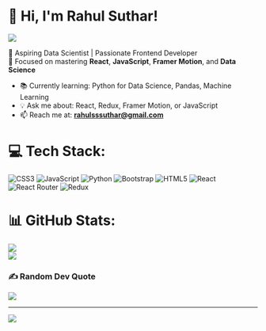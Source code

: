 # 👋 Hi, I'm Rahul Suthar!

![](https://komarev.com/ghpvc/?username=your-username&color=blue)


🚀 Aspiring Data Scientist | Passionate Frontend Developer  
🎯 Focused on mastering **React**, **JavaScript**, **Framer Motion**, and **Data Science**

- 📚 Currently learning: Python for Data Science, Pandas, Machine Learning
- 💡 Ask me about: React, Redux, Framer Motion, or JavaScript
- 📫 Reach me at: **rahulsssuthar@gmail.com**



# 💻 Tech Stack:
![CSS3](https://img.shields.io/badge/css3-%231572B6.svg?style=for-the-badge&logo=css3&logoColor=white) ![JavaScript](https://img.shields.io/badge/javascript-%23323330.svg?style=for-the-badge&logo=javascript&logoColor=%23F7DF1E) ![Python](https://img.shields.io/badge/python-3670A0?style=for-the-badge&logo=python&logoColor=ffdd54) ![Bootstrap](https://img.shields.io/badge/bootstrap-%238511FA.svg?style=for-the-badge&logo=bootstrap&logoColor=white) ![HTML5](https://img.shields.io/badge/html5-%23E34F26.svg?style=for-the-badge&logo=html5&logoColor=white) ![React](https://img.shields.io/badge/react-%2320232a.svg?style=for-the-badge&logo=react&logoColor=%2361DAFB) ![React Router](https://img.shields.io/badge/React_Router-CA4245?style=for-the-badge&logo=react-router&logoColor=white) ![Redux](https://img.shields.io/badge/redux-%23593d88.svg?style=for-the-badge&logo=redux&logoColor=white)
# 📊 GitHub Stats:
![](https://nirzak-streak-stats.vercel.app/?user=Rahul28suthar&theme=dark&hide_border=false)<br/>
![](https://github-readme-stats.vercel.app/api/top-langs/?username=Rahul28suthar&theme=dark&hide_border=false&include_all_commits=false&count_private=false&layout=compact)

### ✍️ Random Dev Quote
![](https://quotes-github-readme.vercel.app/api?type=horizontal&theme=radical)

---
[![](https://visitcount.itsvg.in/api?id=Rahul28suthar&icon=0&color=0)](https://visitcount.itsvg.in)

<!-- Proudly created with GPRM ( https://gprm.itsvg.in ) -->
